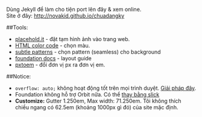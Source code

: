 Dùng Jekyll để làm cho tiện port lên đây & xem online.  
Site ở đây: http://novakid.github.io/chuadangky

##Tools:
- [placehold.it](http://placehold.it) - đặt tạm hình ảnh vào trang web.
- [HTML color code](http://html-color-codes.info/) - chọn màu.
- [subtle patterns](http://subtlepatterns.com/) - chọn pattern (seamless) cho background
- [foundation docs](http://foundation.zurb.com/docs/) - layout guide
- [pxtoem](http://pxtoem.com/) - đổi đơn vị px ra đơn vị em.

##Notice:
- `overflow: auto;` không hoạt động tốt trên mọi trình duyệt. [Giải pháp đây](http://filamentgroup.github.io/Overthrow/).
- Foundation không hỗ trợ Orbit nữa. Có thể [thay bằng slick](https://github.com/kenwheeler/slick)
- **Customize:** Gutter 1.250em, Max width: 71.250em. Tôi không thích chiều ngang có 62.5em (khoảng 1000px gì đó) của site mặc định.
